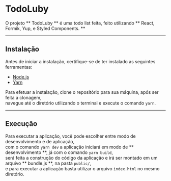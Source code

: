 # TodoLuby

O projeto ** TodoLuby ** é uma todo list feita, feito utilizando ** React, Formik, Yup, e Styled Components. **

---
## Instalação

Antes de iniciar a instalação, certifique-se de ter instalado as seguintes ferramentas:

* [Node.js](https://github.com/nodejs/node)
* [Yarn](https://github.com/yarnpkg/yarn)

Para efetuar a instalação, clone o repositório para sua máquina, após ser feita a clonagem,  
navegue até o diretório utilizando o terminal e execute o comando `yarn`.

---
## Execução

Para executar a aplicação, você pode escolher entre modo de desenvolvimento e de aplicação,  
com o comando `yarn dev` a aplicação iniciará em modo de ** desenvolvimento **, já com o comando `yarn build`,  
será feita a construção do código da aplicação e irá ser montado em um arquivo ** bundle.js **, na pasta `public/`,  
e para executar a aplicação basta utilizar o arquivo `index.html` no mesmo diretório.  
